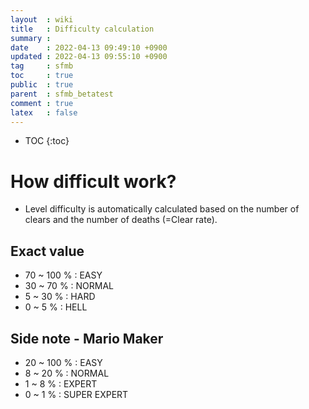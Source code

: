 ```yaml
---
layout  : wiki
title   : Difficulty calculation
summary : 
date    : 2022-04-13 09:49:10 +0900
updated : 2022-04-13 09:55:10 +0900
tag     : sfmb
toc     : true
public  : true
parent  : sfmb_betatest
comment : true
latex   : false
---
```

* TOC
{:toc}

# How difficult work?

- Level difficulty is automatically calculated based on the number of clears and the number of deaths (=Clear rate).

## Exact value

- 70 ~ 100 % : EASY
- 30 ~ 70 % : NORMAL
- 5 ~ 30 % : HARD
- 0 ~ 5 % : HELL

## Side note - Mario Maker

- 20 ~ 100 % : EASY
- 8 ~ 20 % : NORMAL
- 1 ~ 8 % : EXPERT
- 0 ~ 1 % : SUPER EXPERT
